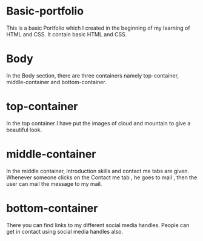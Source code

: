 # Basic-portfolio
This is a basic Portfolio which I created in the beginning of my learning of HTML and CSS. It contain basic HTML and CSS.

# Body
In the Body section, there are three containers namely top-container, middle-container and bottom-container.

# top-container
In the top container I have put the images of cloud and mountain to give a beautiful look.

# middle-container
In the middle container, introduction skills and contact me tabs are given.
Whenever someone clicks on the Contact me tab , he goes to mail , then the user can mail the message to my mail.

# bottom-container
There you can find links to my different social media handles. People can get in contact using social media handles also.
